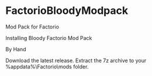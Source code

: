 # FactorioBloodyModpack
Mod Pack for Factorio

Installing Bloody Factorio Mod Pack

By Hand

Download the latest release.
Extract the 7z archive to your %appdata%\Factorio\mods folder.

